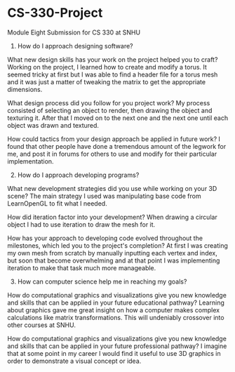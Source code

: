 # CS-330-Project
Module Eight Submission for CS 330 at SNHU

1. How do I approach designing software?

  What new design skills has your work on the project helped you to craft?
  Working on the project, I learned how to create and modify a torus. It seemed tricky at first but I was able to find a header file for a torus mesh and it was just a matter of tweaking the matrix to get the appropriate dimensions.

  What design process did you follow for you project work?
  My process consisted of selecting an object to render, then drawing the object and texturing it. After that I moved on to the next one and the next one until each object was drawn and textured.

  How could tactics from your design approach be applied in future work?
  I found that other people have done a tremendous amount of the legwork for me, and post it in forums for others to use and modify for their particular implementation.

2. How do I approach developing programs?

  What new development strategies did you use while working on your 3D scene?
  The main strategy I used was manipulating base code from LearnOpenGL to fit what I needed.

  How did iteration factor into your development?
  When drawing a circular object I had to use iteration to draw the mesh for it.

  How has your approach to developing code evolved throughout the milestones, which led you to the project's completion?
  At first I was creating my own mesh from scratch by manually inputting each vertex and index, but soon that become overwhelming and at that point I was implementing iteration to make that task much more manageable.

3. How can computer science help me in reaching my goals?

  How do computational graphics and visualizations give you new knowledge and skills that can be applied in your future educational pathway?
  Learning about graphics gave me great insight on how a computer makes complex calculations like matrix transformations. This will undeniably crossover into other courses at SNHU.

  How do computational graphics and visualizations give you new knowledge and skills that can be applied in your future professional pathway?
  I imagine that at some point in my career I would find it useful to use 3D graphics in order to demonstrate a visual concept or idea.
